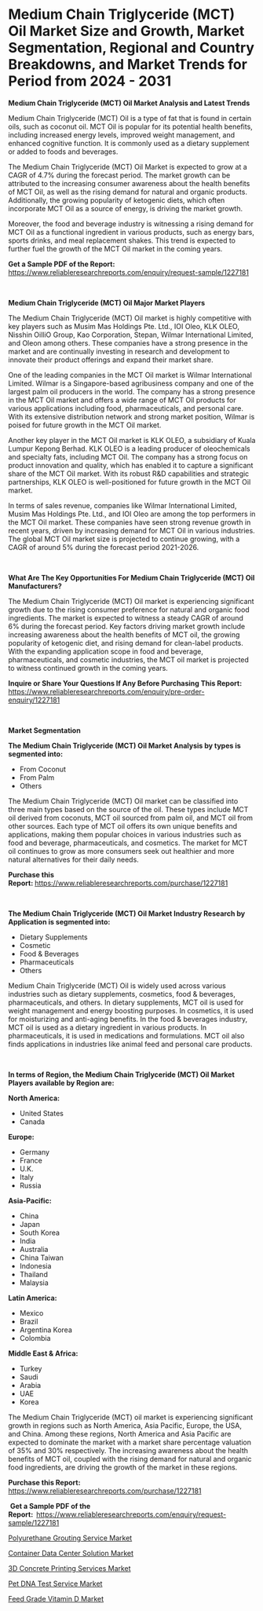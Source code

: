<p><h1>Medium Chain Triglyceride (MCT) Oil Market Size and Growth, Market Segmentation, Regional and Country Breakdowns, and Market Trends for Period from 2024 -  2031</h1></p><p><strong>Medium Chain Triglyceride (MCT) Oil Market Analysis and Latest Trends</strong></p>
<p><p>Medium Chain Triglyceride (MCT) Oil is a type of fat that is found in certain oils, such as coconut oil. MCT Oil is popular for its potential health benefits, including increased energy levels, improved weight management, and enhanced cognitive function. It is commonly used as a dietary supplement or added to foods and beverages.</p><p>The Medium Chain Triglyceride (MCT) Oil Market is expected to grow at a CAGR of 4.7% during the forecast period. The market growth can be attributed to the increasing consumer awareness about the health benefits of MCT Oil, as well as the rising demand for natural and organic products. Additionally, the growing popularity of ketogenic diets, which often incorporate MCT Oil as a source of energy, is driving the market growth.</p><p>Moreover, the food and beverage industry is witnessing a rising demand for MCT Oil as a functional ingredient in various products, such as energy bars, sports drinks, and meal replacement shakes. This trend is expected to further fuel the growth of the MCT Oil market in the coming years.</p></p>
<p><strong>Get a Sample PDF of the Report:&nbsp;</strong> <a href="https://www.reliableresearchreports.com/enquiry/request-sample/1227181">https://www.reliableresearchreports.com/enquiry/request-sample/1227181</a></p>
<p>&nbsp;</p>
<p><strong>Medium Chain Triglyceride (MCT) Oil Major Market Players</strong></p>
<p><p>The Medium Chain Triglyceride (MCT) Oil market is highly competitive with key players such as Musim Mas Holdings Pte. Ltd., IOI Oleo, KLK OLEO, Nisshin OilliO Group, Kao Corporation, Stepan, Wilmar International Limited, and Oleon among others. These companies have a strong presence in the market and are continually investing in research and development to innovate their product offerings and expand their market share.</p><p>One of the leading companies in the MCT Oil market is Wilmar International Limited. Wilmar is a Singapore-based agribusiness company and one of the largest palm oil producers in the world. The company has a strong presence in the MCT Oil market and offers a wide range of MCT Oil products for various applications including food, pharmaceuticals, and personal care. With its extensive distribution network and strong market position, Wilmar is poised for future growth in the MCT Oil market.</p><p>Another key player in the MCT Oil market is KLK OLEO, a subsidiary of Kuala Lumpur Kepong Berhad. KLK OLEO is a leading producer of oleochemicals and specialty fats, including MCT Oil. The company has a strong focus on product innovation and quality, which has enabled it to capture a significant share of the MCT Oil market. With its robust R&D capabilities and strategic partnerships, KLK OLEO is well-positioned for future growth in the MCT Oil market.</p><p>In terms of sales revenue, companies like Wilmar International Limited, Musim Mas Holdings Pte. Ltd., and IOI Oleo are among the top performers in the MCT Oil market. These companies have seen strong revenue growth in recent years, driven by increasing demand for MCT Oil in various industries. The global MCT Oil market size is projected to continue growing, with a CAGR of around 5% during the forecast period 2021-2026.</p></p>
<p>&nbsp;</p>
<p><strong>What Are The Key Opportunities For Medium Chain Triglyceride (MCT) Oil Manufacturers?</strong></p>
<p><p>The Medium Chain Triglyceride (MCT) Oil market is experiencing significant growth due to the rising consumer preference for natural and organic food ingredients. The market is expected to witness a steady CAGR of around 6% during the forecast period. Key factors driving market growth include increasing awareness about the health benefits of MCT oil, the growing popularity of ketogenic diet, and rising demand for clean-label products. With the expanding application scope in food and beverage, pharmaceuticals, and cosmetic industries, the MCT oil market is projected to witness continued growth in the coming years.</p></p>
<p><strong>Inquire or Share Your Questions If Any Before Purchasing This Report:</strong> <a href="https://www.reliableresearchreports.com/enquiry/pre-order-enquiry/1227181">https://www.reliableresearchreports.com/enquiry/pre-order-enquiry/1227181</a></p>
<p>&nbsp;</p>
<p><strong>Market Segmentation</strong></p>
<p><strong>The Medium Chain Triglyceride (MCT) Oil Market Analysis by types is segmented into:</strong></p>
<p><ul><li>From Coconut</li><li>From Palm</li><li>Others</li></ul></p>
<p><p>The Medium Chain Triglyceride (MCT) Oil market can be classified into three main types based on the source of the oil. These types include MCT oil derived from coconuts, MCT oil sourced from palm oil, and MCT oil from other sources. Each type of MCT oil offers its own unique benefits and applications, making them popular choices in various industries such as food and beverage, pharmaceuticals, and cosmetics. The market for MCT oil continues to grow as more consumers seek out healthier and more natural alternatives for their daily needs.</p></p>
<p><strong>Purchase this Report:&nbsp;</strong><a href="https://www.reliableresearchreports.com/purchase/1227181">https://www.reliableresearchreports.com/purchase/1227181</a></p>
<p>&nbsp;</p>
<p><strong>The Medium Chain Triglyceride (MCT) Oil Market Industry Research by Application is segmented into:</strong></p>
<p><ul><li>Dietary Supplements</li><li>Cosmetic</li><li>Food & Beverages</li><li>Pharmaceuticals</li><li>Others</li></ul></p>
<p><p>Medium Chain Triglyceride (MCT) Oil is widely used across various industries such as dietary supplements, cosmetics, food & beverages, pharmaceuticals, and others. In dietary supplements, MCT oil is used for weight management and energy boosting purposes. In cosmetics, it is used for moisturizing and anti-aging benefits. In the food & beverages industry, MCT oil is used as a dietary ingredient in various products. In pharmaceuticals, it is used in medications and formulations. MCT oil also finds applications in industries like animal feed and personal care products.</p></p>
<p>&nbsp;</p>
<p><strong>In terms of Region, the Medium Chain Triglyceride (MCT) Oil Market Players available by Region are:</strong></p>
<p>
    <p> <strong> North America: </strong>
        <ul>
            <li>United States</li>
            <li>Canada</li>
        </ul>
        </p> 
    <p> <strong> Europe: </strong>
        <ul>
            <li>Germany</li>
            <li>France</li>
            <li>U.K.</li>
            <li>Italy</li>
            <li>Russia</li>
        </ul>
        </p> 
    <p> <strong> Asia-Pacific: </strong>
        <ul>
            <li>China</li>
            <li>Japan</li>
            <li>South Korea</li>
            <li>India</li>
            <li>Australia</li>
            <li>China Taiwan</li>
            <li>Indonesia</li>
            <li>Thailand</li>
            <li>Malaysia</li>
        </ul>
        </p> 
    <p> <strong> Latin America: </strong>
        <ul>
            <li>Mexico</li>
            <li>Brazil</li>
            <li>Argentina Korea</li>
            <li>Colombia</li>
        </ul>
        </p> 
    <p> <strong> Middle East & Africa: </strong>
        <ul>
            <li>Turkey</li>
            <li>Saudi</li>
            <li>Arabia</li>
            <li>UAE</li>
            <li>Korea</li>
        </ul>
    </p>
    </p>
<p><p>The Medium Chain Triglyceride (MCT) oil market is experiencing significant growth in regions such as North America, Asia Pacific, Europe, the USA, and China. Among these regions, North America and Asia Pacific are expected to dominate the market with a market share percentage valuation of 35% and 30% respectively. The increasing awareness about the health benefits of MCT oil, coupled with the rising demand for natural and organic food ingredients, are driving the growth of the market in these regions.</p></p>
<p><strong>Purchase this Report: </strong><a href="https://www.reliableresearchreports.com/purchase/1227181">https://www.reliableresearchreports.com/purchase/1227181</a></p>
<p>&nbsp;<strong>Get a Sample PDF of the Report:&nbsp;&nbsp;</strong><a href="https://www.reliableresearchreports.com/enquiry/request-sample/1227181">https://www.reliableresearchreports.com/enquiry/request-sample/1227181</a></p>
<p><strong></strong></p>
<p><p><a href="https://medium.com/@anilaxhafa2022/decoding-polyurethane-grouting-service-market-metrics-market-share-trends-and-growth-patterns-667952e231dd">Polyurethane Grouting Service Market</a></p><p><a href="https://medium.com/@kathyfisher51/container-data-center-solution-market-outlook-industry-overview-and-forecast-2024-to-2031-5e893c9859b7">Container Data Center Solution Market</a></p><p><a href="https://medium.com/@kathyfisher51/3d-concrete-printing-services-market-comprehensive-assessment-by-type-application-and-geography-c1203a328a50">3D Concrete Printing Services Market</a></p><p><a href="https://medium.com/@kathyfisher51/pet-dna-test-service-market-trends-and-market-analysis-forecasted-for-period-2024-2031-e7f3874e9b68">Pet DNA Test Service Market</a></p><p><a href="https://github.com/Sherrillcrooksxa8i18ucf2m/Market-Research-Report-List-1/blob/main/feed-grade-vitamin-d-market.md">Feed Grade Vitamin D Market</a></p></p>